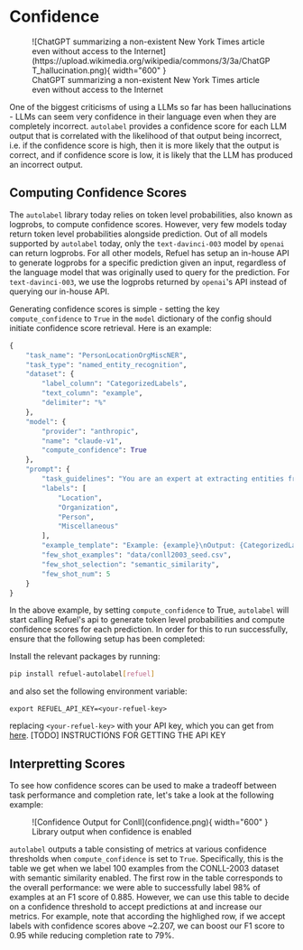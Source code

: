 # Confidence

<figure markdown>
  ![ChatGPT summarizing a non-existent New York Times article even without access to the Internet](https://upload.wikimedia.org/wikipedia/commons/3/3a/ChatGPT_hallucination.png){ width="600" }
  <figcaption>ChatGPT summarizing a non-existent New York Times article even without access to the Internet</figcaption>
</figure>

One of the biggest criticisms of using a LLMs so far has been hallucinations - LLMs can seem very confidence in their language even when they are completely incorrect. `autolabel` provides a confidence score for each LLM output that is correlated with the likelihood of that output being incorrect, i.e. if the confidence score is high, then it is more likely that the output is correct, and if confidence score is low, it is likely that the LLM has produced an incorrect output. 

## Computing Confidence Scores

The `autolabel` library today relies on token level probabilities, also known as logprobs, to compute confidence scores. However, very few models today return token level probabilities alongside prediction. Out of all models supported by `autolabel` today, only the `text-davinci-003` model by `openai` can return logprobs. For all other models, Refuel has setup an in-house API to generate logprobs for a specific prediction given an input, regardless of the language model that was originally used to query for the prediction. For `text-davinci-003`, we use the logprobs returned by `openai`'s API instead of querying our in-house API.

Generating confidence scores is simple - setting the key `compute_confidence` to `True` in the `model` dictionary of the config should initiate confidence score retrieval. Here is an example:

```python
{
    "task_name": "PersonLocationOrgMiscNER",
    "task_type": "named_entity_recognition",
    "dataset": {
        "label_column": "CategorizedLabels",
        "text_column": "example",
        "delimiter": "%"
    },
    "model": {
        "provider": "anthropic",
        "name": "claude-v1",
        "compute_confidence": True
    },
    "prompt": {
        "task_guidelines": "You are an expert at extracting entities from text.",
        "labels": [
            "Location",
            "Organization",
            "Person",
            "Miscellaneous"
        ],
        "example_template": "Example: {example}\nOutput: {CategorizedLabels}",
        "few_shot_examples": "data/conll2003_seed.csv",
        "few_shot_selection": "semantic_similarity",
        "few_shot_num": 5
    }
}
```

In the above example, by setting `compute_confidence` to True, `autolabel` will start calling Refuel's api to generate token level probabilities and compute confidence scores for each prediction. In order for this to run successfully, ensure that the following setup has been completed:

Install the relevant packages by running:
```bash
pip install refuel-autolabel[refuel]
```
and also set the following environment variable:
```
export REFUEL_API_KEY=<your-refuel-key>
```
replacing `<your-refuel-key>` with your API key, which you can get from [here](TBD). [TODO] INSTRUCTIONS FOR GETTING THE API KEY

## Interpretting Scores

To see how confidence scores can be used to make a tradeoff between task performance and completion rate, let's take a look at the following example:

<figure markdown>
  ![Confidence Output for Conll](confidence.png){ width="600" }
  <figcaption>Library output when confidence is enabled</figcaption>
</figure>

`autolabel` outputs a table consisting of metrics at various confidence thresholds when `compute_confidence` is set to `True`. Specifically, this is the table we get when we label 100 examples from the CONLL-2003 dataset with semantic similarity enabled. The first row in the table corresponds to the overall performance: we were able to successfully label 98% of examples at an F1 score of 0.885. However, we can use this table to decide on a confidence threshold to accept predictions at and increase our metrics. For example, note that according the highlighed row, if we accept labels with confidence scores above ~2.207, we can boost our F1 score to 0.95 while reducing completion rate to 79%. 